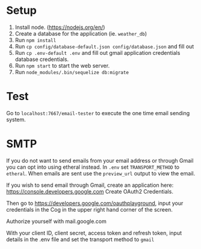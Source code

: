 
# Setup
1. Install node. (https://nodejs.org/en/)
2. Create a database for the application (ie. `weather_db`)
3. Run `npm install`
4. Run `cp config/database-default.json config/database.json` and fill out 
5. Run `cp .env-default .env` and fill out gmail application credentials
database credentials.
5. Run `npm start` to start the web server.
6. Run `node_modules/.bin/sequelize db:migrate`

# Test
Go to `localhost:7667/email-tester` to execute the one time email sending system.

# SMTP
If you do not want to send emails from your email address or through Gmail you can opt into using etheral instead.
In `.env` set `TRANSPORT_METHOD` to `etheral`. When emails are sent use the `preview_url` output to view the email.

If you wish to send email through Gmail, create an application here: https://console.developers.google.com
Create OAuth2 Credentials.

Then go to https://developers.google.com/oauthplayground, input your credentials in the Cog in the upper right hand corner of the screen.

Authorize yourself with mail.google.com

With your client ID, client secret, access token and refresh token, input details in the .env file and set the transport method to `gmail`